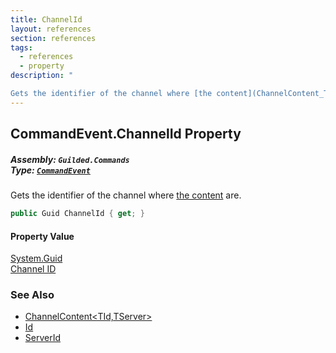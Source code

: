 ```yaml
---
title: ChannelId
layout: references
section: references
tags:
  - references
  - property
description: "

Gets the identifier of the channel where [the content](ChannelContent_TId,TServer_ 'Guilded.Base.Content.ChannelContent`2') are."
---
```


## CommandEvent.ChannelId Property
##### **Assembly:** `Guilded.Commands`<br/>**Type:** [`CommandEvent`](CommandEvent 'Guilded.Commands.CommandEvent')

Gets the identifier of the channel where [the content](ChannelContent_TId,TServer_ 'Guilded.Base.Content.ChannelContent`2') are.

```csharp
public Guid ChannelId { get; }
```

#### Property Value
[System.Guid](https://docs.microsoft.com/en-us/dotnet/api/System.Guid 'System.Guid')  
[Channel ID](ServerChannel.Id 'Guilded.Base.Servers.ServerChannel.Id')

### See Also
- [ChannelContent&lt;TId,TServer&gt;](ChannelContent_TId,TServer_ 'Guilded.Base.Content.ChannelContent`2')
- [Id](ChannelContent_TId,TServer_.Id 'Guilded.Base.Content.ChannelContent`2.Id')
- [ServerId](ChannelContent_TId,TServer_.ServerId 'Guilded.Base.Content.ChannelContent`2.ServerId')